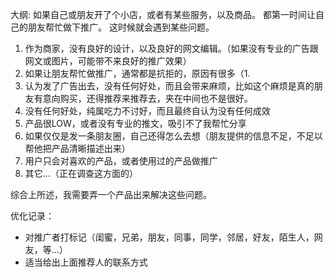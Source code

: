 大纲:
  如果自己或朋友开了个小店，或者有某些服务，以及商品。
  都第一时间让自己的朋友帮忙做下推广。
  这时候就会遇到某些问题。

1. 作为商家，没有良好的设计，以及良好的网文编辑。（如果没有专业的广告跟网文或图片，可能带不来良好的推广效果）
2. 如果让朋友帮忙做推广，通常都是抗拒的，原因有很多（1.
3. 认为发了广告出去，没有任何好处，而且会带来麻烦，比如这个麻烦是真的朋友有意向购买，还得推荐来推荐去，夹在中间也不是很好。
4. 没有任何好处，纯属吃力不讨好，而且最终自认为没有任何成效
5. 产品很LOW，或者没有专业的推文，吸引不了我帮忙分享
6. 如果仅仅是发一条朋友圈，自己还得怎么去想（朋友提供的信息不足，不足以帮他把产品清晰描述出来）
7. 用户只会对喜欢的产品，或者使用过的产品做推广
8. 其它...（正在调查这方面的）

综合上所述，我需要弄一个产品出来解决这些问题。

优化记录：

* 对推广者打标记（闺蜜，兄弟，朋友，同事，同学，邻居，好友，陌生人，网友，等...）
* 适当给出上面推荐人的联系方式
